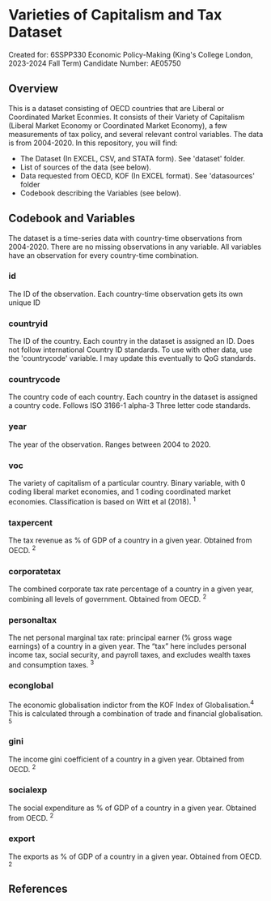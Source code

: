 # Varieties of Capitalism and Tax Dataset
Created for: 6SSPP330 Economic Policy-Making (King's College London, 2023-2024 Fall Term)
Candidate Number: AE05750

## Overview
This is a dataset consisting of OECD countries that are Liberal or Coordinated Market Econmies. It consists of their Variety of Capitalism (Liberal Market Economy or Coordinated Market Economy), a few measurements of tax policy, and several relevant control variables. The data is from 2004-2020.
In this repository, you will find:
* The Dataset (In EXCEL, CSV, and STATA form). See 'dataset' folder.
* List of sources of the data (see below).
* Data requested from OECD, KOF (In EXCEL format). See 'datasources' folder
* Codebook describing the Variables (see below).

## Codebook and Variables
The dataset is a time-series data with country-time observations from 2004-2020. There are no missing observations in any variable. All variables have an observation for every country-time combination.

### id
The ID of the observation. Each country-time observation gets its own unique ID

### countryid
The ID of the country. Each country in the dataset is assigned an ID. Does not follow international Country ID standards. To use with other data, use the 'countrycode' variable. I may update this eventually to QoG standards.

### countrycode
The country code of each country. Each country in the dataset is assigned a country code. Follows ISO 3166-1 alpha-3 Three letter code standards.

### year
The year of the observation. Ranges between 2004 to 2020.

### voc
The variety of capitalism of a particular country. Binary variable, with 0 coding liberal market economies, and 1 coding coordinated market economies. Classification is based on Witt et al (2018). <sup>1</sup>

### taxpercent
The tax revenue as % of GDP of a country in a given year. Obtained from OECD. <sup>2</sup>

### corporatetax
The combined corporate tax rate percentage of a country in a given year, combining all levels of government. Obtained from OECD. <sup>2</sup>

### personaltax
The net personal marginal tax rate: principal earner (% gross wage earnings) of a country in a given year. The “tax” here includes personal income tax, social security, and payroll taxes, and excludes wealth taxes and consumption taxes. <sup>3</sup>

### econglobal
The economic globalisation indictor from the KOF Index of Globalisation.<sup>4</sup> This is calculated through a combination of trade and financial globalisation. <sup>5</sup>

### gini
The income gini coefficient of a country in a given year. Obtained from OECD. <sup>2</sup>

### socialexp
The social expenditure as % of GDP of a country in a given year. Obtained from OECD. <sup>2</sup>

### export
The exports as % of GDP of a country in a given year. Obtained from OECD. <sup>2</sup>

## References

